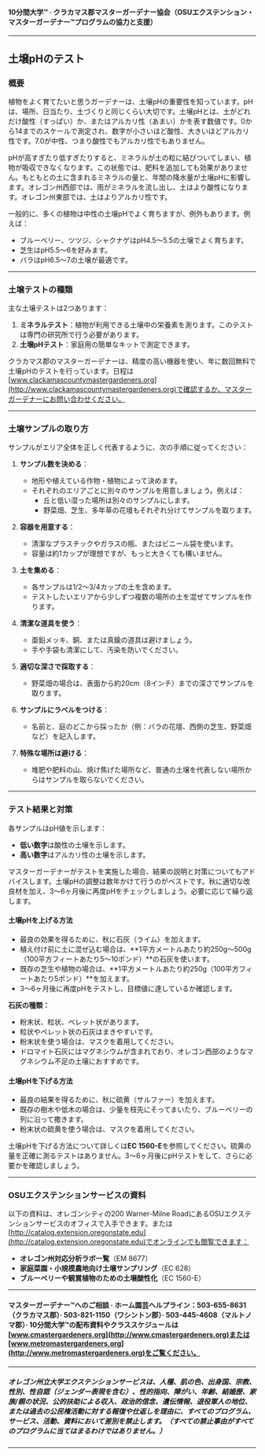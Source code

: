 #### 10分間大学™ · クラカマス郡マスターガーデナー協会（OSUエクステンション・マスターガーデナー™プログラムの協力と支援）

---

## 土壌pHのテスト

### 概要

植物をよく育てたいと思うガーデナーは、土壌pHの重要性を知っています。pHは、場所、日当たり、土づくりと同じくらい大切です。土壌pHとは、土がどれだけ酸性（すっぱい）か、またはアルカリ性（あまい）かを表す数値です。0から14までのスケールで測定され、数字が小さいほど酸性、大きいほどアルカリ性です。7.0が中性、つまり酸性でもアルカリ性でもありません。

pHが高すぎたり低すぎたりすると、ミネラルが土の粒に結びついてしまい、植物が吸収できなくなります。この状態では、肥料を追加しても効果がありません。もともとの土に含まれるミネラルの量と、年間の降水量が土壌pHに影響します。オレゴン州西部では、雨がミネラルを流し出し、土はより酸性になります。オレゴン州東部では、土はよりアルカリ性です。

一般的に、多くの植物は中性の土壌pHでよく育ちますが、例外もあります。例えば：

- ブルーベリー、ツツジ、シャクナゲはpH4.5〜5.5の土壌でよく育ちます。
- 芝生はpH5.5〜6を好みます。
- バラはpH6.5〜7の土壌が最適です。

---

### 土壌テストの種類

主な土壌テストは2つあります：

1. **ミネラルテスト**：植物が利用できる土壌中の栄養素を測ります。このテストは専門の研究所で行う必要があります。
2. **土壌pHテスト**：家庭用の簡単なキットで測定できます。

クラカマス郡のマスターガーデナーは、精度の高い機器を使い、年に数回無料で土壌pHのテストを行っています。日程は[www.clackamascountymastergardeners.org](http://www.clackamascountymastergardeners.org)で確認するか、マスターガーデナーにお問い合わせください。

---

### 土壌サンプルの取り方

サンプルがエリア全体を正しく代表するように、次の手順に従ってください：

1. **サンプル数を決める**：
   - 地形や植えている作物・植物によって決めます。
   - それぞれのエリアごとに別々のサンプルを用意しましょう。例えば：
     - 丘と低い湿った場所は別々のサンプルにします。
     - 野菜畑、芝生、多年草の花壇もそれぞれ分けてサンプルを取ります。

2. **容器を用意する**：
   - 清潔なプラスチックやガラスの瓶、またはビニール袋を使います。
   - 容量は約1カップが理想ですが、もっと大きくても構いません。

3. **土を集める**：
   - 各サンプルは1/2〜3/4カップの土を含めます。
   - テストしたいエリアから少しずつ複数の場所の土を混ぜてサンプルを作ります。

4. **清潔な道具を使う**：
   - 亜鉛メッキ、銅、または真鍮の道具は避けましょう。
   - 手や手袋も清潔にして、汚染を防いでください。

5. **適切な深さで採取する**：
   - 野菜畑の場合は、表面から約20cm（8インチ）までの深さでサンプルを取ります。

6. **サンプルにラベルをつける**：
   - 名前と、庭のどこから採ったか（例：バラの花壇、西側の芝生、野菜畑など）を記入します。

7. **特殊な場所は避ける**：
   - 堆肥や肥料の山、焼け焦げた場所など、普通の土壌を代表しない場所からはサンプルを取らないでください。

---

### テスト結果と対策

各サンプルはpH値を示します：

- **低い数字**は酸性の土壌を示します。
- **高い数字**はアルカリ性の土壌を示します。

マスターガーデナーがテストを実施した場合、結果の説明と対策についてもアドバイスします。土壌pHの調整は数年かけて行うのがベストです。秋に適切な改良材を加え、3〜6ヶ月後に再度pHをチェックしましょう。必要に応じて繰り返します。

#### 土壌pHを上げる方法

- 最良の効果を得るために、秋に石灰（ライム）を加えます。
- 植え付け前に土に混ぜ込む場合は、**1平方メートルあたり約250g〜500g（100平方フィートあたり5〜10ポンド）**の石灰を使います。
- 既存の芝生や植物の場合は、**1平方メートルあたり約250g（100平方フィートあたり5ポンド）**を加えます。
- 3〜6ヶ月後に再度pHをテストし、目標値に達しているか確認します。

**石灰の種類：**

- 粉末状、粒状、ペレット状があります。
- 粒状やペレット状の石灰はまきやすいです。
- 粉末状を使う場合は、マスクを着用してください。
- ドロマイト石灰にはマグネシウムが含まれており、オレゴン西部のようなマグネシウム不足の土壌におすすめです。

#### 土壌pHを下げる方法

- 最良の結果を得るために、秋に硫黄（サルファー）を加えます。
- 既存の樹木や低木の場合は、少量を枝先にそってまいたり、ブルーベリーの列に沿って撒きます。
- 粉末状の硫黄を使う場合は、マスクを着用してください。

土壌pHを下げる方法について詳しくは**EC 1560-E**を参照してください。硫黄の量を正確に測るテストはありません。3〜6ヶ月後にpHテストをして、さらに必要かを確認しましょう。

---

### OSUエクステンションサービスの資料

以下の資料は、オレゴンシティの200 Warner-Milne RoadにあるOSUエクステンションサービスのオフィスで入手できます。または[http://catalog.extension.oregonstate.edu](http://catalog.extension.oregonstate.edu)でオンラインでも閲覧できます：

- **オレゴン州対応分析ラボ一覧**（EM 8677）
- **家庭菜園・小規模農地向け土壌サンプリング**（EC 628）
- **ブルーベリーや観賞植物のための土壌酸性化**（EC 1560-E）

---

#### マスターガーデナー™へのご相談 · ホーム園芸ヘルプライン：503-655-8631（クラカマス郡）· 503-821-1150（ワシントン郡）· 503-445-4608（マルトノマ郡）· 10分間大学™の配布資料やクラススケジュールは[www.cmastergardeners.org](http://www.cmastergardeners.org)または[www.metromastergardeners.org](http://www.metromastergardeners.org)をご覧ください。

---

##### オレゴン州立大学エクステンションサービスは、人種、肌の色、出身国、宗教、性別、性自認（ジェンダー表現を含む）、性的指向、障がい、年齢、結婚歴、家族/親の状況、公的扶助による収入、政治的信念、遺伝情報、退役軍人の地位、または過去の公民権活動に対する報復や仕返しを理由に、すべてのプログラム、サービス、活動、資料において差別を禁止します。（すべての禁止事由がすべてのプログラムに当てはまるわけではありません。）
---